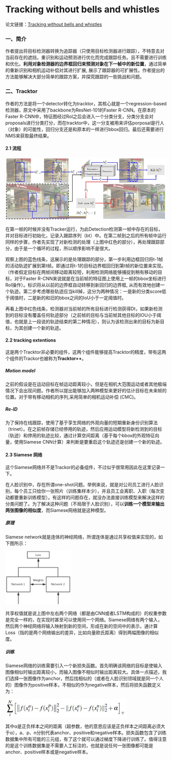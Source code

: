 # Tracking without bells and whistles

论文链接：[Tracking without bells and whistles](https://arxiv.org/abs/1903.05625)

### 一、简介

作者提出将目标检测器转换为追踪器（只使用目标检测器进行跟踪），不特意去对当前存在的遮挡，重识别和运动预测进行优化而完成跟踪任务。且不需要进行训练和优化。**利用对象检测器的边界框回归来预测对象在下一帧中的新位置**，通过简单的重新识别和相机运动补偿对其进行扩展, 展示了跟踪器的可扩展性。作者提出的方法能够解决大部分简单的跟踪方案，并探究跟踪的一些挑战和问题。

### 二、Tracktor

作者的方法是将一个detector转化为tracktor，其核心就是一个regression-based检测器，原文中采用了backbone为ResNet-101的Faster R-CNN。在原本的Faster R-CNN中，特征图经过RoI之后会进入一个分类分支，分类分支会对proposals进行分类打分，而在tracktor中，这一分支被用来评估porposal是行人（对象）的可能性，回归分支还是和原本的一样进行bbox回归。最后还需要进行NMS来获取最终结果。

#### 2.1 流程

<img src="..\img\Trackor流程.jpg" style="zoom:80%;" />

在第一帧的时候并没有Tracker运行，为此Detection检测第一帧中存在的目标，并对目标进行初始化，记录入跟踪序列（bt）中。在第二帧到之后的所有帧中运行同样的步骤，作者先实现了对新检测的处理（上图中红色的部分），再处理跟踪部分，由于是一个循环的过程，所以顺序影响不是很大。

观察上图的蓝色线条，这展示的是处理跟踪的部分，第一步利用边框回归将t-1帧的活动轨迹扩展到第t帧。即通过将t-1的目标边界框回归到第t帧的新位置来实现。（作者假定目标在两帧间移动距离较短，利用检测网络能够捕捉到稍有移动的目标，对于Faster R-CNN来说就是在当前帧的特征图上使用上一帧的bbox坐标进行RoI操作）。标识将从以前的边界框自动转移到新回归的边界框, 从而有效地创建一个轨迹。第二步考虑哪些轨迹应当kill掉，这分为两种情况：一是新的分类score低于阈值时，二是新的和旧的bbox之间的IoU小于一定阈值时。

再看上图中红色线条，检测器对当前帧的所有目标进行检测获得Dt，如果新检测到的目标没有覆盖任何轨迹部分（之前帧的目标与当前帧其他目标的IOU小于阈值，也就是上一段说的轨迹结束的第二种情况），则认为该检测出来的目标为新目标，为其创建一个新的轨迹。

#### 2.2 tracking extentions

这是两个Tracktor非必要的组件，这两个组件能够提高Tracktor的精度，带有这两个组件的Trackor也被称为**Tracktor++**。

##### Motion model

之前的假设是在运动目标在帧运动距离较小，但是在相机大范围运动或者其他极端情况下会出现问题。作者所以提出能够加入两种模型来更好的估计目标在未来帧的位置。对于带有移动相机的序列,采用简单的相机运动补偿 (CMC)。

##### Re-ID

为了保持在线跟踪，使用了基于孪生网络的外观向量的短期重新身份识别算法（trinet）。在之前帧存储已经停用的轨迹，然后应用运动模型将新检测到的目标（轨迹）和停用的轨迹比较，通过计算空间距离（基于每个bbox的外观特征向量，使用Siamese CNN计算）来判断是要重启这个轨迹还是创建一个新的轨迹。

#### 2.3 Siamese 网络

这个Siamese网络并不是Trackor的必备组件，不过似乎很常用因此在这里记录一下。

在人脸识别中，存在所谓one-shot问题。举例来说，就是对公司员工进行人脸识别，每个员工只给你一张照片（训练集样本少），并且员工会离职、入职（每次变动都要重新训练模型）。有这样的问题存在，就没办法直接训练模型来解决这样的分类问题了。为了解决这种问题（不局限于人脸识别），可以**训练一个模型来输出两张图像的相似度**，而Siamese网络就是这种模型。

##### 原理

Siamese network就是连体的神经网络，所谓连体是通过共享权值来实现的，如下图所示：

<img src="..\img\连体神经网络.jpg" style="zoom:20%;" />

共享权值就是说上图中左右两个网络（都是由CNN或者LSTM构成的）的权重参数是完全一样的，在实现时甚至可以使用同一个网络。Siamese网络有两个输入，然后两个神经网络将输入映射到新的空间，形成在新的空间中的表示，通计算Loss（指的是两个网络输出的差异，比如向量欧氏距离）得到两幅图像的相似度。

##### 训练

Siamese网络的训练需要引入一个新损失函数。首先明确该网络的目标是使输入图像相似时输出距离较小，而输入图像不相似时输出距离较大。具体一点描述，我们选择一张图像作为anchor，然后找相似的（或者在人脸识别领域就是同一个人的）图像作为positive样本，不相似的作为negative样本，然后将损失函数定义为：

<img src="..\img\Siamese网络损失函数.jpg" style="zoom:80%;" />

其中α是正负样本之间的距离（超参数，他的意思应该是正负样本之间距离必须大于α），a、p、n分别代表anchor、positive和negative样本。损失函数包含了训练数据集中所有可能的三元组，有了这个就可以通过梯度下降进行训练了。值得注意的是这个训练数据集是不需要人工标注的，也就是说任何一张图像都可能是anchor、positive样本或是negative样本。





